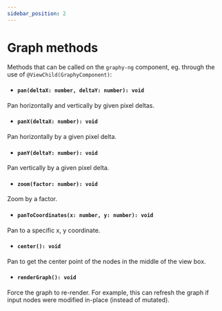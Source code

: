 ```yaml
---
sidebar_position: 2
---
```


# Graph methods

Methods that can be called on the `graphy-ng` component, eg. through the use of `@ViewChild(GraphyComponent)`:

- #### `pan(deltaX: number, deltaY: number): void`

Pan horizontally and vertically by given pixel deltas.

- #### `panX(deltaX: number): void`

Pan horizontally by a given pixel delta.

- #### `panY(deltaY: number): void`

Pan vertically by a given pixel delta.

- #### `zoom(factor: number): void`

Zoom by a factor.

- #### `panToCoordinates(x: number, y: number): void`

Pan to a specific x, y coordinate.

- #### `center(): void`

Pan to get the center point of the nodes in the middle of the view box.

- #### `renderGraph(): void`

Force the graph to re-render. For example, this can refresh the graph if input nodes were modified in-place (instead of mutated).
